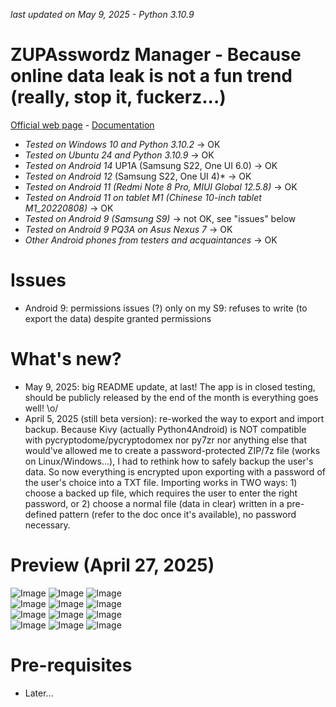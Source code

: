 *last updated on May 9, 2025 - Python 3.10.9*

# ZUPAsswordz Manager - Because online data leak is not a fun trend (really, stop it, fuckerz...)
[Official web page](https://planetofthedevz.com/zupasswordz_manager/) - [Documentation](https://planetofthedevz.com/zupasswordz_manager/doc/)
- *Tested on Windows 10 and Python 3.10.2* -> OK
- *Tested on Ubuntu 24 and Python 3.10.9* -> OK
- *Tested on Android 14* UP1A (Samsung S22, One UI 6.0) -> OK
- *Tested on Android 12* (Samsung S22, One UI 4)* -> OK
- *Tested on Android 11 (Redmi Note 8 Pro, MIUI Global 12.5.8)* -> OK
- *Tested on Android 11 on tablet M1 (Chinese 10-inch tablet M1_20220808)* -> OK
- *Tested on Android 9 (Samsung S9)* -> not OK, see "issues" below
- *Tested on Android 9 PQ3A on Asus Nexus 7* -> OK
- *Other Android phones from testers and acquaintances* -> OK


# Issues
- Android 9: permissions issues (?) only on my S9: refuses to write (to export the data) despite granted permissions

# What's new?
- May 9, 2025: big README update, at last! The app is in closed testing, should be publicly released by the end of the month is everything goes well! \o/
- April 5, 2025 (still beta version): re-worked the way to export and import backup. Because Kivy (actually Python4Android) is NOT compatible with pycryptodome/pycryptodomex nor py7zr nor anything else that would've allowed me to create a password-protected ZIP/7z file (works on Linux/Windows...), I had to rethink how to safely backup the user's data. So now everything is encrypted upon exporting with a password of the user's choice into a TXT file.
Importing works in TWO ways: 1) choose a backed up file, which requires the user to enter the right password, or 2) choose a normal file (data in clear) written in a pre-defined pattern (refer to the doc once it's available), no password necessary.

# Preview (April 27, 2025)
![Image](https://planetofthedevz.com/static/zupwdz/01_loginscreen.png) ![Image](https://planetofthedevz.com/static/zupwdz/02_infoscreen.png) ![Image](https://planetofthedevz.com/static/zupwdz/03_settingsscreen.png)<br>
![Image](https://planetofthedevz.com/static/zupwdz/04_listscreen.png) ![Image](https://planetofthedevz.com/static/zupwdz/05_entry_add.png) ![Image](https://planetofthedevz.com/static/zupwdz/06_entry_selected.png)<br>
![Image](https://planetofthedevz.com/static/zupwdz/07_entry_details.png) ![Image](https://planetofthedevz.com/static/zupwdz/08_entry_update.png) ![Image](https://planetofthedevz.com/static/zupwdz/09_backupdatascreen.png)<br>
![Image](https://planetofthedevz.com/static/zupwdz/09b_import_backup.png) ![Image](https://planetofthedevz.com/static/zupwdz/09c_admin_db.png) ![Image](https://planetofthedevz.com/static/zupwdz/10_closeappmessage.png)<br>

# Pre-requisites
- Later...
